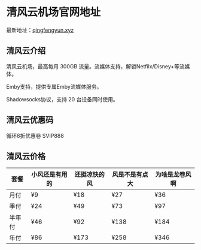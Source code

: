 # 清风云机场官网地址

最新地址：[qingfengyun.xyz](https://url.gogogomiao.one/QYTN)

## 清风云介绍

清风云机场，最高每月 300GB 流量。流媒体支持，解锁Netfilx/Disney+等流媒体。

Emby支持，提供专属Emby流媒体服务。

Shadowsocks协议，支持 20 台设备同时使用。

## 清风云优惠码

循环8折优惠卷 SVIP888

## 清风云价格

|套餐|小风还是有用的|还挺凉快的风|风是不是有点大|为啥是龙卷风啊|
|----|----|----|----|----|
|月付|¥9|¥18|¥27|¥36|
|季付|¥24|¥49|¥73|¥97|
|半年付|¥46|¥92|¥138|¥184|
|年付|¥86|¥173|¥258|¥346|
